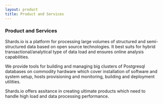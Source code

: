 ```yaml
---
layout: product
title: Product and Services
---
```


### Product and Services

Shards.io is a platform for processing large volumes of structured and semi-structured data based on open source technologies.
It best suits for hybrid transactional/analytical type of data load and ensures online analysis capabilities.

We provide tools for building and managing big clusters of Postgresql databases on commodity hardware 
which cover installation of software and system setup, hosts provisioning and monitoring, building and deployment utilities.

Shards.io offers assitance in creating ultimate products which need to handle high load and data processing performance.
